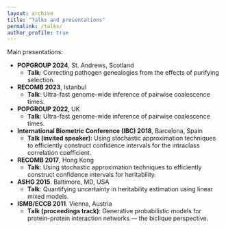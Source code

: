 ```yaml
---
layout: archive
title: "Talks and presentations"
permalink: /talks/
author_profile: true
---
```


Main presentations:

- **POPGROUP 2024**, St. Andrews, Scotland
  - **Talk**: Correcting pathogen genealogies from the effects of purifying selection.
- **RECOMB 2023**, Istanbul
  - **Talk**: Ultra-fast genome-wide inference of pairwise coalescence times.
- **POPGROUP 2022**, UK
  - **Talk**: Ultra-fast genome-wide inference of pairwise coalescence times.
- **International Biometric Conference (IBC) 2018**, Barcelona, Spain
  - **Talk (invited speaker)**: Using stochastic approximation techniques to efficiently construct confidence intervals for the intraclass correlation coefficient.
- **RECOMB 2017**, Hong Kong
  - **Talk**: Using stochastic approximation techniques to efficiently construct confidence intervals for heritability.
- **ASHG 2015**. Baltimore, MD, USA
  - **Talk**: Quantifying uncertainty in heritability estimation using linear mixed models.
- **ISMB/ECCB 2011**. Vienna, Austria
  - **Talk (proceedings track)**: Generative probabilistic models for protein-protein interaction networks -– the biclique perspective.
